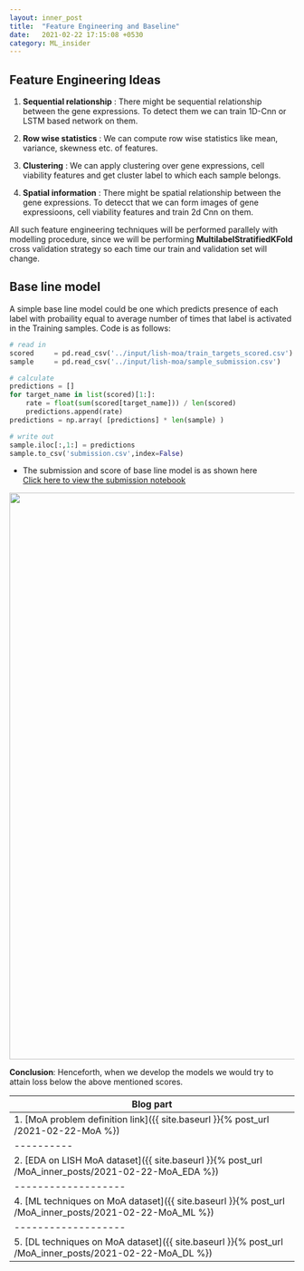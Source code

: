 ```yaml
---
layout: inner_post
title:  "Feature Engineering and Baseline"
date:   2021-02-22 17:15:08 +0530
category: ML_insider
---
```


## Feature Engineering Ideas

1) **Sequential relationship** : There might be sequential relationship between the gene expressions. To detect them we can train 1D-Cnn or LSTM based network on them.

2) **Row wise statistics** : We can compute row wise statistics like mean, variance, skewness etc.  of features.

3) **Clustering** : We can apply clustering over gene expressions, cell viability features and get cluster label to which each sample belongs.

4) **Spatial information** : There might be spatial relationship between the gene expressions. To detecct that we can form images of gene expressioons, cell viability features and train 2d Cnn on them.

All such feature engineering techniques will be performed parallely with modelling procedure, since we will be performing **MultilabelStratifiedKFold** cross validation strategy so each time our train and validation set will change.

## Base line model

A simple base line model could be one which predicts presence of each label with probaility equal to average number of times that label is activated in the Training samples. Code is as follows:


```python
# read in 
scored     = pd.read_csv('../input/lish-moa/train_targets_scored.csv')
sample     = pd.read_csv('../input/lish-moa/sample_submission.csv')

# calculate
predictions = []
for target_name in list(scored)[1:]:
    rate = float(sum(scored[target_name])) / len(scored)
    predictions.append(rate)
predictions = np.array( [predictions] * len(sample) )

# write out
sample.iloc[:,1:] = predictions
sample.to_csv('submission.csv',index=False)
```

* The submission and score of base line model is as shown here <br>
[Click here to view the submission notebook](https://www.kaggle.com/sailoromkar/cs1-notebook-1-baseline-svm-lr-models?scriptVersionId=54195227)



<img src="https://i.ibb.co/C0BsnX7/Screenshot-2021-02-13-at-1-28-20-PM.png" width="1000px"/>

**Conclusion**: Henceforth, when we develop the models we would try to attain loss below the above mentioned scores.


|Blog part| 
|----------|
|1. [MoA problem definition link]({{ site.baseurl }}{% post_url /2021-02-22-MoA %})|
|----------|
|2. [EDA on LISH MoA dataset]({{ site.baseurl }}{% post_url /MoA_inner_posts/2021-02-22-MoA_EDA %})|
|-------------------|
|4. [ML techniques on MoA dataset]({{ site.baseurl }}{% post_url /MoA_inner_posts/2021-02-22-MoA_ML %})|
|-------------------|
|5. [DL techniques on MoA dataset]({{ site.baseurl }}{% post_url /MoA_inner_posts/2021-02-22-MoA_DL %})|